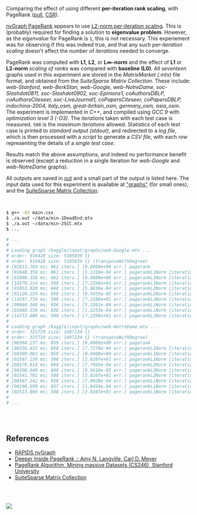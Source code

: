 Comparing the effect of using different **per-iteration rank scaling**,
with PageRank ([pull], [CSR]).

[nvGraph PageRank] appears to use [L2-norm per-iteration scaling]. This
is (probably) required for finding a solution to **eigenvalue problem**.
However, as the *eigenvalue* for PageRank is `1`, this is not necessary.
This experiement was for observing if this was indeed true, and that
any such *per-iteration scaling* doesn't affect the number of *iterations*
needed to converge.

PageRank was computed with **L1**, **L2**, or **L∞-norm** and the
effect of **L1** or **L2-norm** *scaling of ranks* was compared with
**baseline (L0)**. All *seventeen* graphs used in this experiment are
stored in the *MatrixMarket (.mtx)* file format, and obtained from the
*SuiteSparse* *Matrix Collection*. These include: *web-Stanford, web-BerkStan,*
*web-Google, web-NotreDame, soc-Slashdot0811, soc-Slashdot0902,*
*soc-Epinions1, coAuthorsDBLP, coAuthorsCiteseer, soc-LiveJournal1,*
*coPapersCiteseer, coPapersDBLP, indochina-2004, italy_osm,*
*great-britain_osm, germany_osm, asia_osm*. The experiment is implemented
in *C++*, and compiled using *GCC 9* with *optimization level 3 (-O3)*.
The *iterations* taken with each test case is measured. `500` is the
*maximum iterations* allowed. Statistics of each test case is
printed to *standard output (stdout)*, and redirected to a *log file*,
which is then processed with a *script* to generate a *CSV file*, with
each *row* representing the details of a *single test case*.

Results match the above assumptions, and indeed no performance benefit
is observed (except a reduction in a single iteration for *web-Google*
and *web-NotreDame* graphs).

All outputs are saved in [out](out/) and a small part of the output is listed
here. The input data used for this experiment is available at ["graphs"] (for
small ones), and the [SuiteSparse Matrix Collection].

<br>

```bash
$ g++ -O3 main.cxx
$ ./a.out ~/data/min-1DeadEnd.mtx
$ ./a.out ~/data/min-2SCC.mtx
$ ...

# ...
#
# Loading graph /kaggle/input/graphs/web-Google.mtx ...
# order: 916428 size: 5105039 {}
# order: 916428 size: 5105039 {} (transposeWithDegree)
# [01813.783 ms; 062 iters.] [0.0000e+00 err.] pagerank
# [01640.350 ms; 061 iters.] [5.1310e-04 err.] pagerankL1Norm [iteration-scaling=L0]
# [01800.358 ms; 062 iters.] [0.0000e+00 err.] pagerankL1Norm [iteration-scaling=L1]
# [14370.214 ms; 500 iters.] [7.2298e+01 err.] pagerankL1Norm [iteration-scaling=L2]
# [01053.020 ms; 040 iters.] [5.0830e-04 err.] pagerankL2Norm [iteration-scaling=L0]
# [01128.224 ms; 039 iters.] [8.9355e-05 err.] pagerankL2Norm [iteration-scaling=L1]
# [14297.734 ms; 500 iters.] [7.2298e+01 err.] pagerankL2Norm [iteration-scaling=L2]
# [00960.368 ms; 036 iters.] [5.3262e-04 err.] pagerankLiNorm [iteration-scaling=L0]
# [01048.550 ms; 036 iters.] [1.5253e-04 err.] pagerankLiNorm [iteration-scaling=L1]
# [14732.606 ms; 500 iters.] [7.2298e+01 err.] pagerankLiNorm [iteration-scaling=L2]
#
# Loading graph /kaggle/input/graphs/web-NotreDame.mtx ...
# order: 325729 size: 1497134 {}
# order: 325729 size: 1497134 {} (transposeWithDegree)
# [00304.237 ms; 059 iters.] [0.0000e+00 err.] pagerank
# [00256.835 ms; 058 iters.] [7.7278e-04 err.] pagerankL1Norm [iteration-scaling=L0]
# [00309.082 ms; 059 iters.] [0.0000e+00 err.] pagerankL1Norm [iteration-scaling=L1]
# [02567.150 ms; 500 iters.] [2.0207e+01 err.] pagerankL1Norm [iteration-scaling=L2]
# [00176.614 ms; 040 iters.] [7.7969e-04 err.] pagerankL2Norm [iteration-scaling=L0]
# [00208.640 ms; 040 iters.] [9.5610e-05 err.] pagerankL2Norm [iteration-scaling=L1]
# [02541.701 ms; 500 iters.] [2.0207e+01 err.] pagerankL2Norm [iteration-scaling=L2]
# [00167.242 ms; 038 iters.] [7.8028e-04 err.] pagerankLiNorm [iteration-scaling=L0]
# [00190.698 ms; 037 iters.] [1.6454e-04 err.] pagerankLiNorm [iteration-scaling=L1]
# [02513.866 ms; 500 iters.] [2.0207e+01 err.] pagerankLiNorm [iteration-scaling=L2]
#
# ...
```

<br>
<br>


## References

- [RAPIDS nvGraph](https://github.com/rapidsai/nvgraph)
- [Deeper Inside PageRank :: Amy N. Langville, Carl D. Meyer](https://www.slideshare.net/SubhajitSahu/deeper-inside-pagerank-notes)
- [PageRank Algorithm, Mining massive Datasets (CS246), Stanford University](https://www.youtube.com/watch?v=ke9g8hB0MEo)
- [SuiteSparse Matrix Collection]

<br>
<br>

[![](https://i.imgur.com/BnCiig7.jpg)](https://www.youtube.com/watch?v=IJTvialxf_8)

[nvGraph PageRank]: https://github.com/rapidsai/nvgraph/blob/main/cpp/src/pagerank.cu
[L2-norm per-iteration scaling]: https://github.com/rapidsai/nvgraph/blob/main/cpp/src/pagerank.cu#L145
[SuiteSparse Matrix Collection]: https://suitesparse-collection-website.herokuapp.com
["graphs"]: https://github.com/puzzlef/graphs
[pull]: https://github.com/puzzlef/pagerank-push-vs-pull
[CSR]: https://github.com/puzzlef/pagerank-class-vs-csr
